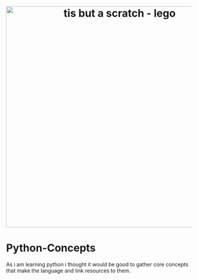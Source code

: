<h1 align="center">
  <img src="https://i.imgur.com/ADg2whQ.jpeg" alt="tis but a scratch - lego" width="600" height="600" />
  <h1>Python-Concepts</h1>
</h1>  
As i am learning python i thought it would be good to gather core concepts that make the language and link resources to them.
